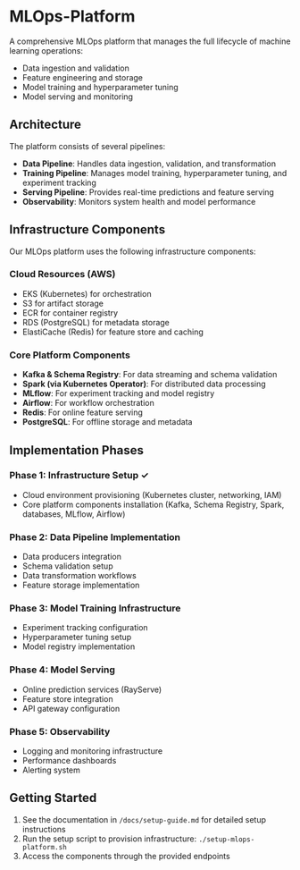 # MLOps-Platform

A comprehensive MLOps platform that manages the full lifecycle of machine learning operations:
- Data ingestion and validation
- Feature engineering and storage
- Model training and hyperparameter tuning
- Model serving and monitoring

## Architecture

The platform consists of several pipelines:
- **Data Pipeline**: Handles data ingestion, validation, and transformation
- **Training Pipeline**: Manages model training, hyperparameter tuning, and experiment tracking
- **Serving Pipeline**: Provides real-time predictions and feature serving
- **Observability**: Monitors system health and model performance

## Infrastructure Components

Our MLOps platform uses the following infrastructure components:

### Cloud Resources (AWS)
- EKS (Kubernetes) for orchestration
- S3 for artifact storage
- ECR for container registry
- RDS (PostgreSQL) for metadata storage
- ElastiCache (Redis) for feature store and caching

### Core Platform Components
- **Kafka & Schema Registry**: For data streaming and schema validation
- **Spark (via Kubernetes Operator)**: For distributed data processing
- **MLflow**: For experiment tracking and model registry
- **Airflow**: For workflow orchestration
- **Redis**: For online feature serving
- **PostgreSQL**: For offline storage and metadata

## Implementation Phases

### Phase 1: Infrastructure Setup ✓
- Cloud environment provisioning (Kubernetes cluster, networking, IAM)
- Core platform components installation (Kafka, Schema Registry, Spark, databases, MLflow, Airflow)

### Phase 2: Data Pipeline Implementation
- Data producers integration
- Schema validation setup
- Data transformation workflows
- Feature storage implementation

### Phase 3: Model Training Infrastructure
- Experiment tracking configuration
- Hyperparameter tuning setup
- Model registry implementation

### Phase 4: Model Serving
- Online prediction services (RayServe)
- Feature store integration
- API gateway configuration

### Phase 5: Observability
- Logging and monitoring infrastructure
- Performance dashboards
- Alerting system

## Getting Started

1. See the documentation in `/docs/setup-guide.md` for detailed setup instructions
2. Run the setup script to provision infrastructure: `./setup-mlops-platform.sh`
3. Access the components through the provided endpoints